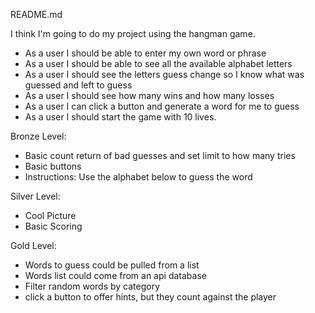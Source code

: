 README.md


I think I'm going to do my project using the hangman game.

- As a user I should be able to enter my own word or phrase
- As a user I should be able to see all the available alphabet letters
- As a user I should see the letters guess change so I know what was guessed and left to guess
- As a user I should see how many wins and how many losses
- As a user I can click a button and generate a word for me to guess
- As a user I should start the game with 10 lives.

Bronze Level:
- Basic count return of bad guesses and set limit to how many tries
- Basic buttons
- Instructions: Use the alphabet below to guess the word

Silver Level:
- Cool Picture
- Basic Scoring

Gold Level:
- Words to guess could be pulled from a list
- Words list could come from an api database
- Filter random words by category
- click a button to offer hints, but they count against the player


